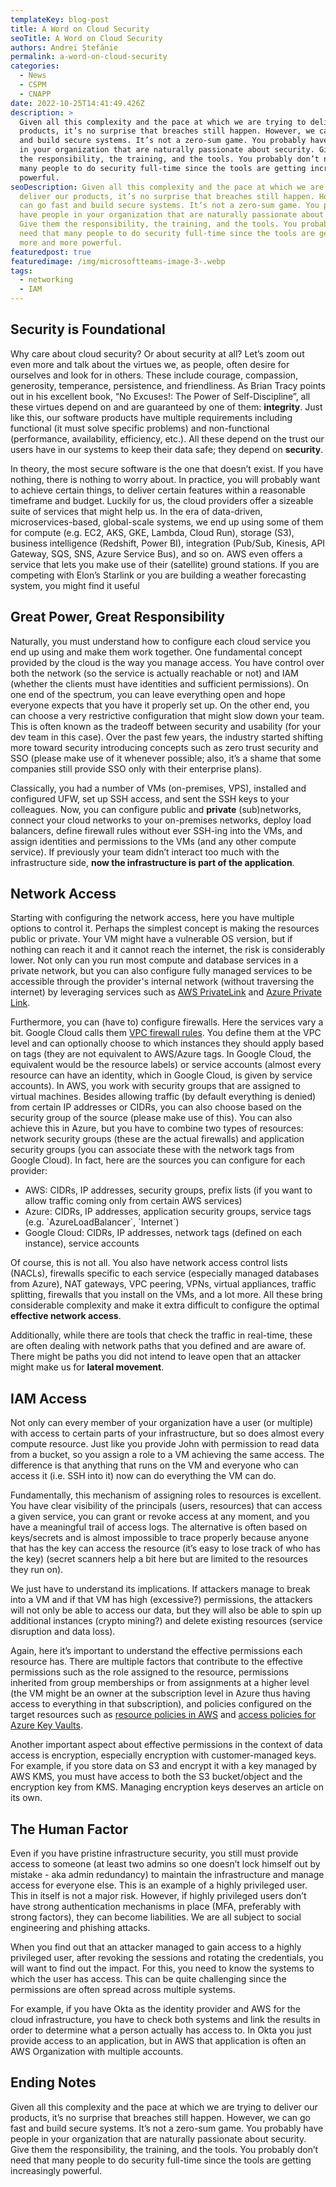 ```yaml
---
templateKey: blog-post
title: A Word on Cloud Security
seoTitle: A Word on Cloud Security
authors: Andrei Ștefănie
permalink: a-word-on-cloud-security
categories:
  - News
  - CSPM
  - CNAPP
date: 2022-10-25T14:41:49.426Z
description: >
  Given all this complexity and the pace at which we are trying to deliver our
  products, it’s no surprise that breaches still happen. However, we can go fast
  and build secure systems. It’s not a zero-sum game. You probably have people
  in your organization that are naturally passionate about security. Give them
  the responsibility, the training, and the tools. You probably don’t need that
  many people to do security full-time since the tools are getting increasingly
  powerful.
seoDescription: Given all this complexity and the pace at which we are trying to
  deliver our products, it’s no surprise that breaches still happen. However, we
  can go fast and build secure systems. It’s not a zero-sum game. You probably
  have people in your organization that are naturally passionate about security.
  Give them the responsibility, the training, and the tools. You probably don’t
  need that many people to do security full-time since the tools are getting
  more and more powerful.
featuredpost: true
featuredimage: /img/microsoftteams-image-3-.webp
tags:
  - networking
  - IAM
---
```

## Security is Foundational

Why care about cloud security? Or about security at all? Let’s zoom out even more and talk about the virtues we, as people, often desire for ourselves and look for in others. These include courage, compassion, generosity, temperance, persistence, and friendliness. As Brian Tracy points out in his excellent book, “No Excuses!: The Power of Self-Discipline”, all these virtues depend on and are guaranteed by one of them: **integrity**. Just like this, our software products have multiple requirements including functional (it must solve specific problems) and non-functional (performance, availability, efficiency, etc.). All these depend on the trust our users have in our systems to keep their data safe; they depend on **security**.

In theory, the most secure software is the one that doesn’t exist. If you have nothing, there is nothing to worry about. In practice, you will probably want to achieve certain things, to deliver certain features within a reasonable timeframe and budget. Luckily for us, the cloud providers offer a sizeable suite of services that might help us. In the era of data-driven, microservices-based, global-scale systems, we end up using some of them for compute (e.g. EC2, AKS, GKE, Lambda, Cloud Run), storage (S3), business intelligence (Redshift, Power BI), integration (Pub/Sub, Kinesis, API Gateway, SQS, SNS, Azure Service Bus), and so on. AWS even offers a service that lets you make use of their (satellite) ground stations. If you are competing with Elon’s Starlink or you are building a weather forecasting system, you might find it useful

## Great Power, Great Responsibility

Naturally, you must understand how to configure each cloud service you end up using and make them work together. One fundamental concept provided by the cloud is the way you manage access. You have control over both the network (so the service is actually reachable or not) and IAM (whether the clients must have identities and sufficient permissions). On one end of the spectrum, you can leave everything open and hope everyone expects that you have it properly set up. On the other end, you can choose a very restrictive configuration that might slow down your team. This is often known as the tradeoff between security and usability (for your dev team in this case). Over the past few years, the industry started shifting more toward security introducing concepts such as zero trust security and SSO (please make use of it whenever possible; also, it’s a shame that some companies still provide SSO only with their enterprise plans).

Classically, you had a number of VMs (on-premises, VPS), installed and configured UFW, set up SSH access, and sent the SSH keys to your colleagues. Now, you can configure public and **private** (sub)networks, connect your cloud networks to your on-premises networks, deploy load balancers, define firewall rules without ever SSH-ing into the VMs, and assign identities and permissions to the VMs (and any other compute service). If previously your team didn’t interact too much with the infrastructure side, **now the infrastructure is part of the application**.

## Network Access

Starting with configuring the network access, here you have multiple options to control it. Perhaps the simplest concept is making the resources public or private. Your VM might have a vulnerable OS version, but if nothing can reach it and it cannot reach the internet, the risk is considerably lower. Not only can you run most compute and database services in a private network, but you can also configure fully managed services to be accessible through the provider's internal network (without traversing the internet) by leveraging services such as [AWS PrivateLink](https://aws.amazon.com/privatelink/) and [Azure Private Link](https://learn.microsoft.com/en-us/azure/private-link/private-link-overview).

Furthermore, you can (have to) configure firewalls. Here the services vary a bit. Google Cloud calls them [VPC firewall rules](https://cloud.google.com/vpc/docs/firewalls). You define them at the VPC level and can optionally choose to which instances they should apply based on tags (they are not equivalent to AWS/Azure tags. In Google Cloud, the equivalent would be the resource labels) or service accounts (almost every resource can have an identity, which in Google Cloud, is given by service accounts). In AWS, you work with security groups that are assigned to virtual machines. Besides allowing traffic (by default everything is denied) from certain IP addresses or CIDRs, you can also choose based on the security group of the source (please make use of this). You can also achieve this in Azure, but you have to combine two types of resources: network security groups (these are the actual firewalls) and application security groups (you can associate these with the network tags from Google Cloud). In fact, here are the sources you can configure for each provider:

* AWS: CIDRs, IP addresses, security groups, prefix lists (if you want to allow traffic coming only from certain AWS services)
* Azure: CIDRs, IP addresses, application security groups, service tags (e.g. \`AzureLoadBalancer\`, \`Internet\`)
* Google Cloud: CIDRs, IP addresses, network tags (defined on each instance), service accounts

Of course, this is not all. You also have network access control lists (NACLs), firewalls specific to each service (especially managed databases from Azure), NAT gateways, VPC peering, VPNs, virtual appliances, traffic splitting, firewalls that you install on the VMs, and a lot more. All these bring considerable complexity and make it extra difficult to configure the optimal **effective network access**.

Additionally, while there are tools that check the traffic in real-time, these are often dealing with network paths that you defined and are aware of. There might be paths you did not intend to leave open that an attacker might make us for **lateral movement**.

## IAM Access

Not only can every member of your organization have a user (or multiple) with access to certain parts of your infrastructure, but so does almost every compute resource. Just like you provide John with permission to read data from a bucket, so you assign a role to a VM achieving the same access. The difference is that anything that runs on the VM and everyone who can access it (i.e. SSH into it) now can do everything the VM can do.

Fundamentally, this mechanism of assigning roles to resources is excellent. You have clear visibility of the principals (users, resources) that can access a given service, you can grant or revoke access at any moment, and you have a meaningful trail of access logs. The alternative is often based on keys/secrets and is almost impossible to trace properly because anyone that has the key can access the resource (it’s easy to lose track of who has the key) (secret scanners help a bit here but are limited to the resources they run on).

We just have to understand its implications. If attackers manage to break into a VM and if that VM has high (excessive?) permissions, the attackers will not only be able to access our data, but they will also be able to spin up additional instances (crypto mining?) and delete existing resources (service disruption and data loss).

Again, here it’s important to understand the effective permissions each resource has. There are multiple factors that contribute to the effective permissions such as the role assigned to the resource, permissions inherited from group memberships or from assignments at a higher level (the VM might be an owner at the subscription level in Azure thus having access to everything in that subscription), and policies configured on the target resources such as [resource policies in AWS](https://docs.aws.amazon.com/IAM/latest/UserGuide/access_policies_identity-vs-resource.html) and [access policies for Azure Key Vaults](https://learn.microsoft.com/en-us/azure/key-vault/general/security-features).

Another important aspect about effective permissions in the context of data access is encryption, especially encryption with customer-managed keys. For example, if you store data on S3 and encrypt it with a key managed by AWS KMS, you must have access to both the S3 bucket/object and the encryption key from KMS. Managing encryption keys deserves an article on its own.

## The Human Factor

Even if you have pristine infrastructure security, you still must provide access to someone (at least two admins so one doesn’t lock himself out by mistake - aka admin redundancy) to maintain the infrastructure and manage access for everyone else. This is an example of a highly privileged user. This in itself is not a major risk. However, if highly privileged users don’t have strong authentication mechanisms in place (MFA, preferably with strong factors), they can become liabilities. We are all subject to social engineering and phishing attacks.

When you find out that an attacker managed to gain access to a highly privileged user, after revoking the sessions and rotating the credentials, you will want to find out the impact. For this, you need to know the systems to which the user has access. This can be quite challenging since the permissions are often spread across multiple systems.

For example, if you have Okta as the identity provider and AWS for the cloud infrastructure, you have to check both systems and link the results in order to determine what a person actually has access to. In Okta you just provide access to an application, but in AWS that application is often an AWS Organization with multiple accounts.

## Ending Notes

Given all this complexity and the pace at which we are trying to deliver our products, it’s no surprise that breaches still happen. However, we can go fast and build secure systems. It’s not a zero-sum game. You probably have people in your organization that are naturally passionate about security. Give them the responsibility, the training, and the tools. You probably don’t need that many people to do security full-time since the tools are getting increasingly powerful.
